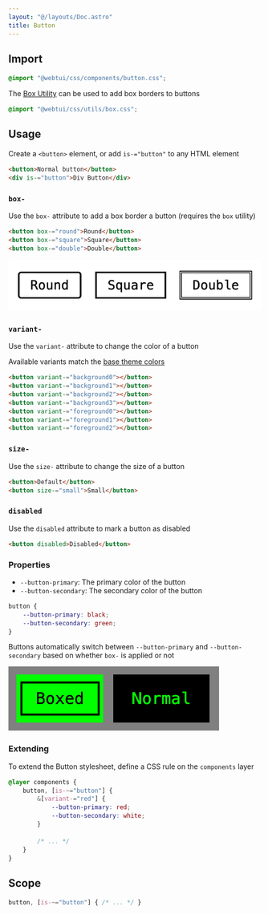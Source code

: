 ```yaml
---
layout: "@/layouts/Doc.astro"
title: Button
---
```


## Import

```css
@import "@webtui/css/components/button.css";
```

The [Box Utility](/intro/ascii-boxes) can be used to add box borders to buttons

```css
@import "@webtui/css/utils/box.css";
```

## Usage

Create a `<button>` element, or add `is-="button"` to any HTML element

```html
<button>Normal button</button>
<div is-="button">Div Button</div>
```

### `box-`

Use the `box-` attribute to add a box border a button (requires the `box` utility)

```html
<button box-="round">Round</button>
<button box-="square">Square</button>
<button box-="double">Double</button>
```

![button-boxes.png](../../assets/button-boxes.png)

### `variant-`

Use the `variant-` attribute to change the color of a button

Available variants match the [base theme colors](/start/theming#colors)

```html
<button variant-="background0"></button>
<button variant-="background1"></button>
<button variant-="background2"></button>
<button variant-="background3"></button>
<button variant-="foreground0"></button>
<button variant-="foreground1"></button>
<button variant-="foreground2"></button>
```

### `size-`

Use the `size-` attribute to change the size of a button

```html
<button>Default</button>
<button size-="small">Small</button>
```

### `disabled`

Use the `disabled` attribute to mark a button as disabled

```html
<button disabled>Disabled</button>
```

### Properties

- `--button-primary`: The primary color of the button
- `--button-secondary`: The secondary color of the button

```css
button {
    --button-primary: black;
    --button-secondary: green;
}
```

Buttons automatically switch between `--button-primary` and `--button-secondary` based on whether `box-` is applied or not

![button-colors.png](../../assets/button-colors.png)

### Extending

To extend the Button stylesheet, define a CSS rule on the `components` layer

```css
@layer components {
    button, [is-~="button"] {
        &[variant-="red"] {
            --button-primary: red;
            --button-secondary: white;
        }

        /* ... */
    }
}
```

## Scope

```css
button, [is-~="button"] { /* ... */ }
```
